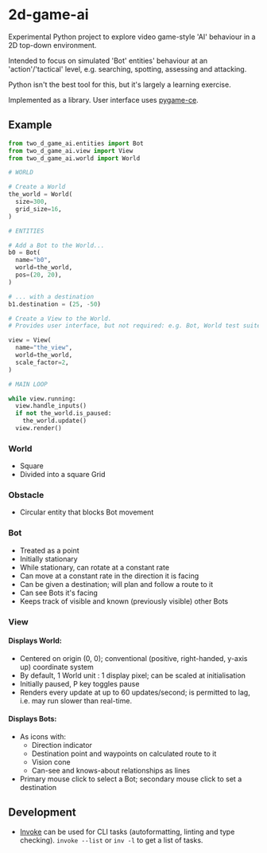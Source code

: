 # 2d-game-ai

Experimental Python project to explore video game-style 'AI' behaviour in a 2D top-down
environment.

Intended to focus on simulated 'Bot' entities'  behaviour at an 'action'/'tactical'
level, e.g. searching, spotting, assessing and attacking.

Python isn't the best tool for this, but it's largely a learning exercise.

Implemented as a library. User interface uses [pygame-ce](https://pyga.me/).


## Example

```python
from two_d_game_ai.entities import Bot
from two_d_game_ai.view import View
from two_d_game_ai.world import World

# WORLD

# Create a World
the_world = World(
  size=300,
  grid_size=16,
)

# ENTITIES

# Add a Bot to the World...
b0 = Bot(
  name="b0",
  world=the_world,
  pos=(20, 20),
)

# ... with a destination
b1.destination = (25, -50)

# Create a View to the World.
# Provides user interface, but not required: e.g. Bot, World test suites don't have one.

view = View(
  name="the_view",
  world=the_world,
  scale_factor=2,
)

# MAIN LOOP

while view.running:
  view.handle_inputs()
  if not the_world.is_paused:
    the_world.update()
  view.render()
```


### World

- Square
- Divided into a square Grid


### Obstacle

- Circular entity that blocks Bot movement


### Bot

- Treated as a point
- Initially stationary
- While stationary, can rotate at a constant rate
- Can move at a constant rate in the direction it is facing
- Can be given a destination; will plan and follow a route to it
- Can see Bots it's facing
- Keeps track of visible and known (previously visible) other Bots


### View

#### Displays World:

- Centered on origin (0, 0); conventional (positive, right-handed, y-axis up) coordinate system
- By default, 1 World unit : 1 display pixel; can be scaled at initialisation
- Initially paused, P key toggles pause
- Renders every update at up to 60 updates/second; is permitted to lag, i.e. may run slower than real-time.

#### Displays Bots:

- As icons with:
  - Direction indicator
  - Destination point and waypoints on calculated route to it
  - Vision cone
  - Can-see and knows-about relationships as lines
- Primary mouse click to select a Bot; secondary mouse click to set a destination


## Development

- [Invoke](https://www.pyinvoke.org/) can be used for CLI tasks (autoformatting, linting
and type checking).
  `invoke --list` or `inv -l` to get a list of tasks.
